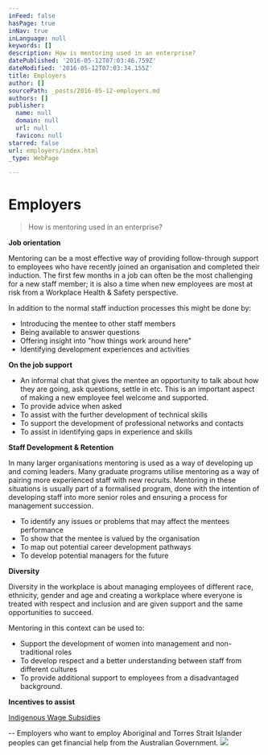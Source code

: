 ```yaml
---
inFeed: false
hasPage: true
inNav: true
inLanguage: null
keywords: []
description: How is mentoring used in an enterprise?
datePublished: '2016-05-12T07:03:46.759Z'
dateModified: '2016-05-12T07:03:34.155Z'
title: Employers
author: []
sourcePath: _posts/2016-05-12-employers.md
authors: []
publisher:
  name: null
  domain: null
  url: null
  favicon: null
starred: false
url: employers/index.html
_type: WebPage

---
```

# Employers

> How is mentoring used in an enterprise?

**Job orientation**

Mentoring can be a most effective way of providing follow-through support to employees who have recently joined an organisation and completed their induction. The first few months in a job can often be the most challenging for a new staff member; it is also a time when new employees are most at risk from a Workplace Health & Safety perspective.

In addition to the normal staff induction processes this might be done by:

* Introducing the mentee to other staff members
* Being available to answer questions
* Offering insight into "how things work around here"
* Identifying development experiences and activities

**On the job support**

* An informal chat that gives the mentee an opportunity to talk about how they are going, ask questions, settle in etc. This is an important aspect of making a new employee feel welcome and supported.
* To provide advice when asked
* To assist with the further development of technical skills
* To support the development of professional networks and contacts
* To assist in identifying gaps in experience and skills

**Staff Development & Retention**

In many larger organisations mentoring is used as a way of developing up and coming leaders. Many graduate programs utilise mentoring as a way of pairing more experienced staff with new recruits. Mentoring in these situations is usually part of a formalised program, done with the intention of developing staff into more senior roles and ensuring a process for management succession.

* To identify any issues or problems that may affect the mentees performance
* To show that the mentee is valued by the organisation
* To map out potential career development pathways
* To develop potential managers for the future

**Diversity**

Diversity in the workplace is about managing employees of different race, ethnicity, gender and age and creating a workplace where everyone is treated with respect and inclusion and are given support and the same opportunities to succeed.

Mentoring in this context can be used to:

* Support the development of women into management and non-traditional roles
* To develop respect and a better understanding between staff from different cultures
* To provide additional support to employees from a disadvantaged background.

**Incentives to assist**

[Indigenous Wage Subsidies][0]

-- Employers who want to employ Aboriginal and Torres Strait Islander peoples can get financial help from the Australian Government.
![](https://the-grid-user-content.s3-us-west-2.amazonaws.com/13b1177e-827a-47de-ba2e-05d6464684fe.jpg)

[0]: https://www.employment.gov.au/long-term-unemployed-and-indigenous-wage-subsidy